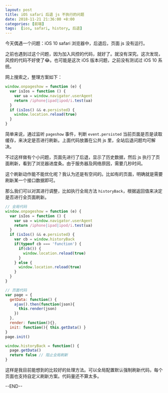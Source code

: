 ```yaml
---
layout: post
title: iOS safari 后退 js 不执行的问题
date: 2018-11-21 21:36:00 +8:00
categories: [前端]
tags:  [ios, safari, history, 后退]
---
```


今天偶遇一个问题：iOS 10 safari 浏览器中，后退后，页面 js 没有运行。

之前也遇到过这个问题，因为加入风控的代码，就好了。就没有深究。这次发现，风控的代码不好使了😂。也可能是这次 iOS 版本问题，之前没有测试过 iOS 10 系统。

网上搜索之，整理方案如下：

```js
window.onpageshow = function (e) {
  var isIos = function () {
    var ua = window.navigator.userAgent
    return /iphone|ipad|ipod/i.test(ua)
  }
  if (isIos() && e.persisted) {
    window.location.reload(true)
  }
}
```

简单来说，通过监听 `pageshow` 事件，判断 `event.persisted` 当前页面是否是读取缓存，来决定是否进行刷新。上面代码放置在公共 js 里，全站后退问题均可解决。

不过这样做有个小问题，页面先进行了后退，显示了历史数据，然后 js 执行了页面刷新，看到了浏览器进度条。由于服务器及网络原因，需要几秒时间。

这个刷新动作能不能优化呢？我认为还是有空间的。比如有的页面，明确就是需要刷新某一个接口数据即可。

那么我们可以对其进行调整，比如执行全局方法 `historyBack`，根据返回值来决定是否进行全页面刷新。

```js
// 全局代码
window.onpageshow = function (e) {
  var isIos = function () {
    var ua = window.navigator.userAgent
    return /iphone|ipad|ipod/i.test(ua)
  }
  if (isIos() && e.persisted) {
    var cb = window.historyBack
    if(typeof cb === 'function') {
      if(cb()) {
        window.location.reload(true)        
      }
    } else {
      window.location.reload(true)
    }
  }
}
```

```js
// 页面代码
var page = {
  getData: function() {
    ajax().then(function(json){
      this.render(json)
    })
  },
  render: function(){},
  init: function(){ this.getData() }
}
page.init()

window.historyBack = function() {
  page.getData()
  return false // 阻止全局刷新
}
```
这样是我目前能想到的比较好的处理方法。可以全局配置默认强制刷新代码，每个页面也支持自定义刷新方案。代码量还不算太多。

--END--
